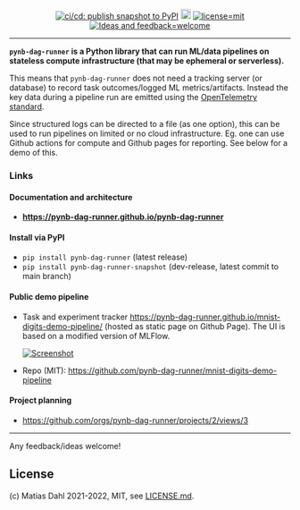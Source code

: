 <div align="center">

  <!-- need an empty line above: https://stackoverflow.com/a/70293384 -->
  <a href="https://github.com/pynb-dag-runner/pynb-dag-runner/actions/workflows/cicd_publish-pypi-package-dev-snapshot.yml">![ci/cd: publish snapshot to PyPI](https://github.com/pynb-dag-runner/pynb-dag-runner/actions/workflows/cicd_publish-pypi-package-dev-snapshot.yml/badge.svg)</a>
  <a href="https://badge.fury.io/py/pynb-dag-runner"><img src="https://badge.fury.io/py/pynb-dag-runner.svg" alt="PyPI version" height="18"></a>
  <a href="https://github.com/pynb-dag-runner/pynb-dag-runner/blob/main/LICENSE.md">![license=mit](https://img.shields.io/badge/license-MIT-blue)</a>
  <a href="https://github.com/pynb-dag-runner/pynb-dag-runner/issues/new">![Ideas and feedback=welcome](https://img.shields.io/badge/Ideas%20%26%20feedback-welcome-green)</a>

</div>

---

**`pynb-dag-runner` is a Python library that can run ML/data pipelines on stateless compute infrastructure (that may be ephemeral or serverless).**

This means that `pynb-dag-runner` does not need a tracking server (or database) to record task outcomes/logged ML metrics/artifacts.
Instead the key data during a pipeline run are emitted using the [OpenTelemetry standard](https://opentelemetry.io/).

Since structured logs can be directed to a file (as one option), this can be used to run pipelines on limited or no cloud infrastructure.
Eg. one can use Github actions for compute and Github pages for reporting. See below for a demo of this.


### Links

#### Documentation and architecture
- **https://pynb-dag-runner.github.io/pynb-dag-runner**

#### Install via PyPI
- `pip install pynb-dag-runner` (latest release)
- `pip install pynb-dag-runner-snapshot` (dev-release, latest commit to main branch)

#### Public demo pipeline
- Task and experiment tracker https://pynb-dag-runner.github.io/mnist-digits-demo-pipeline/ (hosted as static page on Github Page). The UI is based on a modified version of MLFlow.

  [![Screenshot](https://pynb-dag-runner.github.io/pynb-dag-runner/live-demos/mnist-digits-demo-pipeline/screenshot-task-list.png)](https://pynb-dag-runner.github.io/mnist-digits-demo-pipeline/)

- Repo (MIT): https://github.com/pynb-dag-runner/mnist-digits-demo-pipeline

#### Project planning
- https://github.com/orgs/pynb-dag-runner/projects/2/views/3

---

Any feedback/ideas welcome!

## License
(c) Matias Dahl 2021-2022, MIT, see [LICENSE.md](./LICENSE.md).
